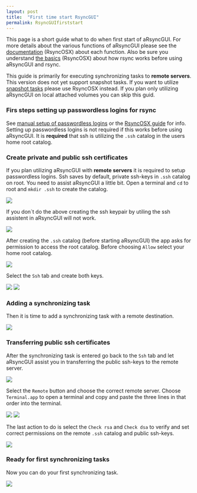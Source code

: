 ```yaml
---
layout: post
title:  "First time start RsyncGUI"
permalink: RsyncGUIfirststart
---
```

This page is a short guide what to do when first start of aRsyncGUI. For more details about the various functions of aRsyncGUI please see the [documentation](/AboutaRsyncGUI) (RsyncOSX) about each function. Also be sure you understand  [the basics](/HowtoUseaRsyncGUI) (RsyncOSX) about how rsync works before using aRsyncGUI and rsync.

This guide is primarily for executing synchronizing tasks to **remote servers**. This version does not yet support snapshot tasks. If you want to utilize [snapshot tasks](/Snapshots) please use RsyncOSX instead. If you plan only utilizing aRsyncGUI on local attached volumes you can skip this guid.

### Firs steps setting up passwordless logins for rsync

See [manual setup of passwordless logins](/PasswordlessLogin) or the [RsyncOSX guide](/ssh) for info. Setting up passwordless logins is not required if this works before using aRsyncGUI. It is **required** that ssh is utilizing the `.ssh` catalog in the users home root catalog.

### Create private and public ssh certificates

If you plan utilizing aRsyncGUI with **remote servers** it is required to setup passwordless logins. Ssh saves by default, private ssh-keys in `.ssh` catalog on root. You need to assist aRsyncGUI a little bit. Open a terminal and `cd` to root and `mkdir .ssh` to create the catalog.

![](/images/RsyncOSX/master/RsyncGUIfirststart/main0.png)

If you don´t do the above creating the ssh keypair by utiling the ssh assistent in aRsyncGUI will not work.

![](/images/RsyncOSX/master/RsyncGUIfirststart/main1.png)

After creating the `.ssh` catalog (before starting aRsyncGUI) the app asks for permission to access the root catalog. Before choosing `Allow` select your home root catalog.

![](/images/RsyncOSX/master/RsyncGUIfirststart/main2.png)

Select the `Ssh` tab and create both keys.

![](/images/RsyncOSX/master/RsyncGUIfirststart/main3.png)
![](/images/RsyncOSX/master/RsyncGUIfirststart/main4.png)

### Adding a synchronizing task

Then it is time to add a synchronizing task with a remote destination.

![](/images/RsyncOSX/master/RsyncGUIfirststart/main5.png)

### Transferring public ssh certificates

After the synchronizing task is entered go back to the `Ssh` tab and let aRsyncGUI assist you in transferring the public ssh-keys to the remote server.

![](/images/RsyncOSX/master/RsyncGUIfirststart/main6.png)

Select the `Remote` button and choose the correct remote server. Choose `Terminal.app` to open a terminal and copy and paste the three lines in that order into the terminal.

![](/images/RsyncOSX/master/RsyncGUIfirststart/main7.png)
![](/images/RsyncOSX/master/RsyncGUIfirststart/main8.png)

The last action to do is select the `Check rsa` and `Check dsa` to verify and set correct permissions on the remote `.ssh` catalog and public ssh-keys.

![](/images/RsyncOSX/master/RsyncGUIfirststart/main9.png)

### Ready for first synchronizing tasks

Now you can do your first synchronizing task.

![](/images/RsyncOSX/master/RsyncGUIfirststart/main10.png)
